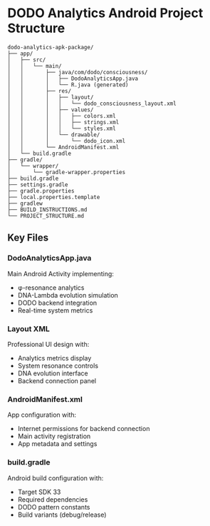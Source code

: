 # DODO Analytics Android Project Structure

```
dodo-analytics-apk-package/
├── app/
│   ├── src/
│   │   └── main/
│   │       ├── java/com/dodo/consciousness/
│   │       │   ├── DodoAnalyticsApp.java
│   │       │   └── R.java (generated)
│   │       ├── res/
│   │       │   ├── layout/
│   │       │   │   └── dodo_consciousness_layout.xml
│   │       │   ├── values/
│   │       │   │   ├── colors.xml
│   │       │   │   ├── strings.xml
│   │       │   │   └── styles.xml
│   │       │   └── drawable/
│   │       │       └── dodo_icon.xml
│   │       └── AndroidManifest.xml
│   └── build.gradle
├── gradle/
│   └── wrapper/
│       └── gradle-wrapper.properties
├── build.gradle
├── settings.gradle
├── gradle.properties
├── local.properties.template
├── gradlew
├── BUILD_INSTRUCTIONS.md
└── PROJECT_STRUCTURE.md
```

## Key Files

### DodoAnalyticsApp.java
Main Android Activity implementing:
- φ-resonance analytics
- DNA-Lambda evolution simulation
- DODO backend integration
- Real-time system metrics

### Layout XML
Professional UI design with:
- Analytics metrics display
- System resonance controls
- DNA evolution interface
- Backend connection panel

### AndroidManifest.xml
App configuration with:
- Internet permissions for backend connection
- Main activity registration
- App metadata and settings

### build.gradle
Android build configuration with:
- Target SDK 33
- Required dependencies
- DODO pattern constants
- Build variants (debug/release)
